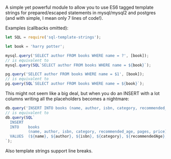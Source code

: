 A simple yet powerful module to allow you to use ES6 tagged template strings for prepared/escaped statements in mysql/mysql2 and postgres (and with simple, I mean only 7 lines of code!).

Examples (callbacks omitted):
```js
let SQL = require('sql-template-strings');

let book = 'harry potter';

mysql.query('SELECT author FROM books WHERE name = ?', [book]);
// is equivalent to
mysql.query(SQL`SELECT author FROM books WHERE name = ${book}`);

pg.query('SELECT author FROM books WHERE name = $1', [book]);
// is equivalent to
pg.query(SQL`SELECT author FROM books WHERE name = ${book}`);
```

This might not seem like a big deal, but when you do an INSERT with a lot columns writing all the placeholders becomes a nightmare:

```js
db.query('INSERT INTO books (name, author, isbn, category, recommended_age, pages, price) VALUES (?, ?, ?, ?, ?, ?, ?)', [name, author, isbn, category, recommendedAge, pages, price]);
// is equivalent to
db.query(SQL`
  INSERT
  INTO    books
          (name, author, isbn, category, recommended_age, pages, price)
  VALUES  (${name}, ${author}, ${isbn}, ${category}, ${recommendedAge}, ${pages}, ${price})
`);
```

Also template strings support line breaks.